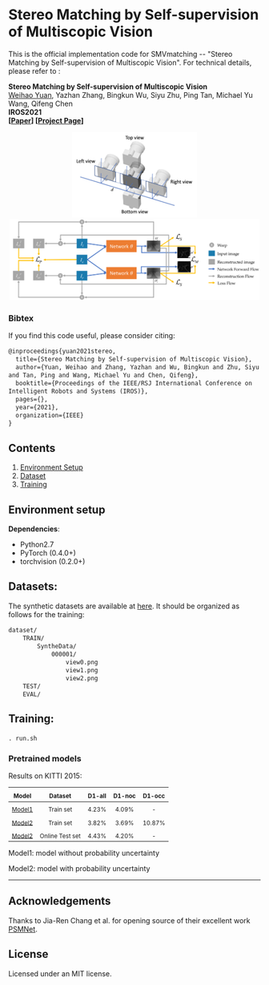 # Stereo Matching by Self-supervision of Multiscopic Vision

This is the official implementation code for SMVmatching -- "Stereo Matching by Self-supervision of Multiscopic Vision". For technical details, please refer to :

**Stereo Matching by Self-supervision of Multiscopic Vision** <br />
[Weihao Yuan](https://weihao-yuan.com), Yazhan Zhang, Bingkun Wu, Siyu Zhu, Ping Tan, Michael Yu Wang, Qifeng Chen <br />
**IROS2021** <br />
**[[Paper](https://arxiv.org/pdf/2104.04170.pdf)] [[Project Page](https://sites.google.com/view/multiscopic)]** <br />

<div align=center>
<img src="pictures/camera.png" alt="camera" width="250"/>
<img src="pictures/framework.png" alt="framework" width="500"/>
</div>

### Bibtex
If you find this code useful, please consider citing:

```
@inproceedings{yuan2021stereo,
  title={Stereo Matching by Self-supervision of Multiscopic Vision},
  author={Yuan, Weihao and Zhang, Yazhan and Wu, Bingkun and Zhu, Siyu and Tan, Ping and Wang, Michael Yu and Chen, Qifeng},
  booktitle={Proceedings of the IEEE/RSJ International Conference on Intelligent Robots and Systems (IROS)},
  pages={},
  year={2021},
  organization={IEEE}
}
```

## Contents
1. [Environment Setup](#environment-setup)
2. [Dataset](#dataset)
3. [Training](#training)

## Environment setup

**Dependencies**:

- Python2.7
- PyTorch (0.4.0+)
- torchvision (0.2.0+)

## Datasets:
The synthetic datasets are available at [here](https://www.google.com/url?q=https%3A%2F%2Fhkustconnect-my.sharepoint.com%2F%3Af%3A%2Fg%2Fpersonal%2Fwyuanaa_connect_ust_hk%2FEnaJ9tiz4pVBvY6FTgJRq0sB6M_NAT6qqIZYRTO1YZa2xg%3Fe%3DAhbY15&sa=D&sntz=1&usg=AFQjCNHL_uNo_yMwz8iFqzNWoydlZs64bw). It should be organized as follows for the training:
```
dataset/
    TRAIN/
        SyntheData/
            000001/
                view0.png
                view1.png
                view2.png
    TEST/
    EVAL/

```


## Training:
```
. run.sh
```

### Pretrained models

<!-- [Model](https://hkustconnect-my.sharepoint.com/:u:/g/personal/wyuanaa_connect_ust_hk/EV8ZiijFyL5PqS9lRZ5wEccBbrUL83oToGl0Aab0Sbo4Lw?e=oNhyxq)

[Model_stage1](https://hkustconnect-my.sharepoint.com/:u:/g/personal/wyuanaa_connect_ust_hk/EQFnFpriyGlNq2eJZcXHIQwBjCOzvxypNLdVys_IVcXjLg?e=qGlWQW) -->

Results on KITTI 2015:

| <sub> Model </sub> | <sub> Dataset </sub> | <sub>D1-all</sub> | <sub>D1-noc</sub> | <sub>D1-occ</sub> |
|:-----------:|:-----------:|:----------:|:----------:|:------------:|
| <sub> [Model1](https://hkustconnect-my.sharepoint.com/:u:/g/personal/wyuanaa_connect_ust_hk/EQFnFpriyGlNq2eJZcXHIQwBjCOzvxypNLdVys_IVcXjLg?e=qGlWQW) </sub> | <sub> Train set </sub> | <sub>4.23%</sub> | <sub>4.09%</sub> | <sub>-</sub> |
| <sub> [Model2](https://hkustconnect-my.sharepoint.com/:u:/g/personal/wyuanaa_connect_ust_hk/EV8ZiijFyL5PqS9lRZ5wEccBbrUL83oToGl0Aab0Sbo4Lw?e=oNhyxq) </sub> | <sub> Train set </sub> | <sub>3.82%</sub> | <sub>3.69%</sub> | <sub>10.87%</sub> |
| <sub> [Model2](https://hkustconnect-my.sharepoint.com/:u:/g/personal/wyuanaa_connect_ust_hk/EV8ZiijFyL5PqS9lRZ5wEccBbrUL83oToGl0Aab0Sbo4Lw?e=oNhyxq) </sub> | <sub> Online Test set </sub> | <sub>4.43%</sub> | <sub>4.20%</sub> | <sub>-</sub> |

Model1: model without probability uncertainty

Model2: model with probability uncertainty

---

## Acknowledgements
Thanks to Jia-Ren Chang et al. for opening source of their excellent work [PSMNet](https://github.com/JiaRenChang/PSMNet).

## License
Licensed under an MIT license.